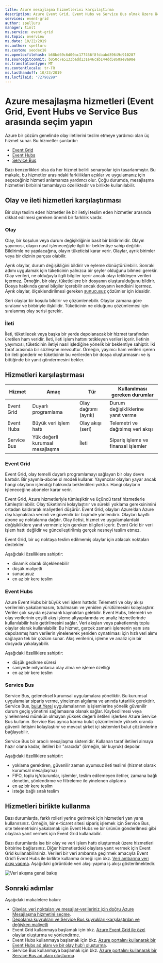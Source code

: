 ```yaml
---
title: Azure mesajlaşma hizmetlerini karşılaştırma
description: Azure Event Grid, Event Hubs ve Service Bus olmak üzere üç Azure Mesajlaşma hizmetini açıklar. Farklı senaryolar için kullanılacak hizmeti önerir.
services: event-grid
author: spelluru
manager: timlt
ms.service: event-grid
ms.topic: overview
ms.date: 10/22/2019
ms.author: spelluru
ms.custom: seodec18
ms.openlocfilehash: b68bd69c6d00ac177466f8fdaabd89649c910287
ms.sourcegitcommit: b050c7e5133badd131e46cab144dd5860ae8a98e
ms.translationtype: MT
ms.contentlocale: tr-TR
ms.lasthandoff: 10/23/2019
ms.locfileid: "72790299"
---
```

# <a name="choose-between-azure-messaging-services---event-grid-event-hubs-and-service-bus"></a>Azure mesajlaşma hizmetleri (Event Grid, Event Hubs ve Service Bus arasında seçim yapın

Azure bir çözüm genelinde olay iletilerini teslim etmeye yardımcı olan üç hizmet sunar. Bu hizmetler şunlardır:

* [Event Grid](/azure/event-grid/)
* [Event Hubs](/azure/event-hubs/)
* [Service Bus](/azure/service-bus-messaging/)

Bazı benzerlikleri olsa da her hizmet belirli senaryolar için tasarlanmıştır. Bu makale, bu hizmetler arasındaki farklılıkları açıklar ve uygulamanız için seçeceğiniz hizmeti anlamanıza yardımcı olur. Çoğu durumda, mesajlaşma hizmetleri birbirini tamamlayıcı özelliktedir ve birlikte kullanılabilir.

## <a name="event-vs-message-services"></a>Olay ve ileti hizmetleri karşılaştırması

Bir olayı teslim eden hizmetler ile bir iletiyi teslim eden hizmetler arasında dikkat edilmesi gereken önemli bir farklılık vardır.

### <a name="event"></a>Olay

Olay, bir koşulun veya durum değişikliğinin basit bir bildirimidir. Olayın yayımcısı, olayın nasıl işleneceğiyle ilgili bir beklentiye sahip değildir. Bildirimle ne yapılacağına, olayın tüketicisi karar verir. Olaylar, ayrık birimler veya bir dizinin parçası olabilir.

Ayrık olaylar, durum değişikliğini bildirir ve eyleme dönüştürülebilir. Sonraki adımı uygulamak için tüketicinin yalnızca bir şeyler olduğunu bilmesi gerekir. Olay verileri, ne olduğuyla ilgili bilgiler içerir ancak olayı tetikleyen verileri içermez. Örneğin, bir olay, tüketicilere bir dosyanın oluşturulduğunu bildirir. Dosya hakkında genel bilgiler içerebilir ancak dosyanın kendisini içermez. Ayrık olaylar, ölçeklendirilmesi gereken [sunucusuz](https://azure.com/serverless) çözümler için idealdir.

Seri olaylar bir koşulu bildirir ve çözümlenebilir. Olaylar zamana göre sıralanır ve birbiriyle ilişkilidir. Tüketicinin ne olduğunu çözümlemesi için sıralanmış olay serisi gerekir.

### <a name="message"></a>İleti

İleti, tüketilecek veya başka bir yerde depolanacak bir hizmet tarafından üretilen ham veridir. İleti, ileti işlem hattını tetikleyen verileri içerir. İletinin yayımcısı, tüketicinin iletiyi nasıl işlediğine yönelik bir beklentiye sahiptir. İki taraf arasında bir sözleşme mevcuttur. Örneğin, yayımcı ham verileri içeren bir ileti gönderir ve tüketicinin bu verilerden bir dosya oluşturmasını ve iş bittiğinde bir yanıt göndermesini bekler.

## <a name="comparison-of-services"></a>Hizmetleri karşılaştırması

| Hizmet | Amaç | Tür | Kullanılması gereken durumlar |
| ------- | ------- | ---- | ----------- |
| Event Grid | Duyarlı programlama | Olay dağıtımı (ayrık) | Durum değişikliklerine yanıt verme |
| Event Hubs | Büyük veri işlem hattı | Olay akışı (seri) | Telemetri ve dağıtılmış veri akışı |
| Service Bus | Yük değerli kurumsal mesajlaşma | İleti | Sipariş işleme ve finansal işlemler |

### <a name="event-grid"></a>Event Grid

Event Grid, olay temelli duyarlı programlamayı sağlayan bir olay devre kartıdır. Bir yayımla-abone ol modeli kullanır. Yayımcılar olayları yayar ancak hangi olayların işlendiği hakkında beklentileri yoktur. Hangi olayların işleneceğine aboneler karar verir.

Event Grid, Azure hizmetleriyle tümleşiktir ve üçüncü taraf hizmetlerle tümleştirilebilir. Olay tüketimini kolaylaştırır ve sürekli yoklama gereksinimini ortadan kaldırarak maliyetleri düşürür. Event Grid, olayları Azure’dan Azure dışı kaynaklara verimli ve güvenilir bir biçimde yönlendirir. Olayları kayıtlı abone uç noktalarına dağıtır. Olay iletisi, hizmet ve uygulamalardaki değişikliklere yanıt vermeniz için gereken bilgileri içerir. Event Grid bir veri işlem hattı değildir ve güncelleştirilmiş gerçek nesneyi teslim etmez.

Event Grid, bir uç noktaya teslim edilmemiş olaylar için atılacak noktaları destekler.

Aşağıdaki özelliklere sahiptir:

* dinamik olarak ölçeklenebilir
* düşük maliyetli
* sunucusuz
* en az bir kere teslim

### <a name="event-hubs"></a>Event Hubs

Azure Event Hubs bir büyük veri işlem hattıdır. Telemetri ve olay akışı verilerinin yakalanmasını, tutulmasını ve yeniden yürütülmesini kolaylaştırır. Veriler çok sayıda eşzamanlı kaynaktan gelebilir. Event Hubs, telemetri ve olay verilerinin çeşitli akış işleme altyapılarında ve analiz hizmetlerinde kullanılabilir hale getirilmesini sağlar. Veri akışları veya paketlenmiş toplu olaylar olarak kullanılabilir. Bu hizmet, gerçek zamanlı işlemenin yanı sıra depolanmış ham verilerin yinelenerek yeniden oynatılması için hızlı veri alımı sağlayan tek bir çözüm sunar. Akış verilerini, işleme ve analiz için bir dosyada yakalayabilir.

Aşağıdaki özelliklere sahiptir:

* düşük gecikme süresi
* saniyede milyonlarca olay alma ve işleme özelliği
* en az bir kere teslim

### <a name="service-bus"></a>Service Bus

Service Bus, geleneksel kurumsal uygulamalara yöneliktir. Bu kurumsal uygulamalar sipariş verme, yinelenen algılama ve anında tutarlılık gerektirir. Service Bus, [bulut Yerel](https://azure.microsoft.com/overview/cloudnative/) uygulamalarının iş işlemlerine yönelik güvenilir durum geçiş yönetimi sağlamasına olanak sağlar. Kaybedilmesi veya yinelenmesi mümkün olmayan yüksek değerli iletileri işlerken Azure Service Bus kullanın. Service Bus ayrıca karma bulut çözümlerinde yüksek oranda güvenli iletişimi kolaylaştırır ve mevcut şirket içi sistemleri bulut çözümlerine bağlayabilir.

Service Bus bir aracılı mesajlaşma sistemidir. Kullanan taraf iletileri almaya hazır olana kadar, iletileri bir "aracıda" (örneğin, bir kuyruk) depolar.

Aşağıdaki özelliklere sahiptir:

* yoklama gerektiren, güvenilir zaman uyumsuz ileti teslimi (hizmet olarak kurumsal mesajlaşma)
* FIFO, toplu iş/oturumlar, işlemler, teslim edilemeyen iletiler, zamana bağlı denetim, yönlendirme ve filtreleme ile yinelenen algılama
* en az bir kere teslim
* isteğe bağlı sıralı teslim

## <a name="use-the-services-together"></a>Hizmetleri birlikte kullanma

Bazı durumlarda, farklı rolleri yerine getirmek için hizmetleri yan yana kullanırsınız. Örneğin, bir e-ticaret sitesi sipariş işlemek için Service Bus, site telemetrisini yakalamak için Event Hubs ve bir ürünün gönderilmesi gibi olaylara yanıt vermek için Event Grid kullanabilir.

Bazı durumlarda ise bir olay ve veri işlem hattı oluşturmak üzere hizmetleri birbirine bağlarsınız. Diğer hizmetlerdeki olaylara yanıt vermek için Event Grid kullanabilirsiniz. Verileri bir veri ambarına geçirmek amacıyla Event Grid’i Event Hubs ile birlikte kullanma örneği için bkz. [Veri ambarına veri akışı yapma](event-grid-event-hubs-integration.md). Aşağıdaki görüntüde veri akışı yapma iş akışı gösterilmektedir.

![Veri akışına genel bakış](./media/compare-messaging-services/overview.png)

## <a name="next-steps"></a>Sonraki adımlar
Aşağıdaki makalelere bakın: 

- [Olaylar, veri noktaları ve mesajlar-verileriniz için doğru Azure Mesajlaşma hizmetini seçme](https://azure.microsoft.com/blog/events-data-points-and-messages-choosing-the-right-azure-messaging-service-for-your-data/).
- [Depolama kuyrukları ve Service Bus kuyrukları-karşılaştırılan ve değişken maliyetli](../service-bus-messaging/service-bus-azure-and-service-bus-queues-compared-contrasted.md)
- Event Grid kullanmaya başlamak için bkz. [Azure Event Grid ile özel olaylar oluşturma ve yönlendirme](custom-event-quickstart.md).
- Event Hubs kullanmaya başlamak için bkz. [Azure portalını kullanarak bir Event Hubs ad alanı ve bir olay hub’ı oluşturma](../event-hubs/event-hubs-create.md).
- Service Bus kullanmaya başlamak için bkz. [Azure portalını kullanarak bir Service Bus ad alanı oluşturma](../service-bus-messaging/service-bus-create-namespace-portal.md).
